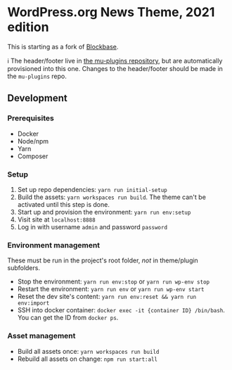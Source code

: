 # WordPress.org News Theme, 2021 edition

This is starting as a fork of [Blockbase](https://github.com/Automattic/themes/tree/trunk/blockbase).

ℹ️ The header/footer live in [the mu-plugins repository](https://github.com/WordPress/wporg-mu-plugins/), but are
automatically provisioned into this one. Changes to the header/footer should be made in the `mu-plugins` repo.

## Development

### Prerequisites

* Docker
* Node/npm
* Yarn
* Composer

### Setup

1. Set up repo dependencies: `yarn run initial-setup`
1. Build the assets: `yarn workspaces run build`. The theme can't be activated until this step is done.
1. Start up and provision the environment: `yarn run env:setup`
1. Visit site at `localhost:8888`
1. Log in with username `admin` and password `password`

### Environment management

These must be run in the project's root folder, _not_ in theme/plugin subfolders.

* Stop the environment: `yarn run env:stop` or `yarn run wp-env stop`
* Restart the environment: `yarn run env` or `yarn run wp-env start`
* Reset the dev site's content: `yarn run env:reset && yarn run env:import`
* SSH into docker container: `docker exec -it {container ID} /bin/bash`. You can get the ID from `docker ps`.

### Asset management

* Build all assets once: `yarn workspaces run build`
* Rebuild all assets on change: `npm run start:all`
